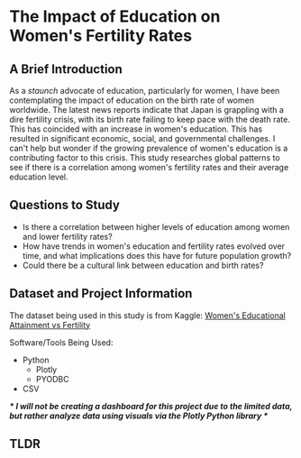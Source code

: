 <h1>The Impact of Education on Women's Fertility Rates</h1>

<h2>A Brief Introduction</h2>

As a <i>staunch</i> advocate of education, particularly for women, I have been contemplating the impact of education on the birth rate of women worldwide. The latest news reports indicate that Japan is grappling with a dire fertility crisis, with its birth rate failing to keep pace with the death rate. This has coincided with an increase in women's education. This has resulted in significant economic, social, and governmental challenges. I can't help but wonder if the growing prevalence of women's education is a contributing factor to this crisis. This study researches global patterns to see if there is a correlation among women's fertility rates and their average education level.

<h2>Questions to Study</h2>

- Is there a correlation between higher levels of education among women and lower fertility rates?
- How have trends in women's education and fertility rates evolved over time, and what implications does this have for future population growth?
- Could there be a cultural link between education and birth rates?

<h2>Dataset and Project Information</h2>

The dataset being used in this study is from Kaggle: <a href = "https://www.kaggle.com/datasets/valchovalev/womenseducationalattainmentvsfertility?resource=download">Women's Educational Attainment vs Fertility</a>

Software/Tools Being Used:
- Python
  - Plotly
  - PYODBC
- CSV

<i><b>* I will not be creating a dashboard for this project due to the limited data, but rather analyze data using visuals via the Plotly Python library *</b></i>






<h2>TLDR</h2>
